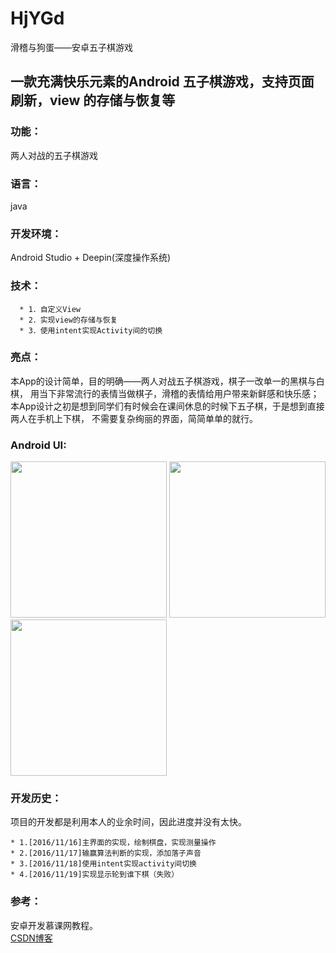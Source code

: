 # HjYGd
滑稽与狗蛋——安卓五子棋游戏

## 一款充满快乐元素的Android 五子棋游戏，支持页面刷新，view 的存储与恢复等

### 功能：

两人对战的五子棋游戏

### 语言：

java

### 开发环境：

Android Studio + Deepin(深度操作系统)

### 技术：

      * 1．自定义View
      * 2．实现view的存储与恢复
      * 3．使用intent实现Activity间的切换

### 亮点：

本App的设计简单，目的明确——两人对战五子棋游戏，棋子一改单一的黑棋与白棋，
用当下非常流行的表情当做棋子，滑稽的表情给用户带来新鲜感和快乐感；
本App设计之初是想到同学们有时候会在课间休息的时候下五子棋，于是想到直接两人在手机上下棋，
不需要复杂绚丽的界面，简简单单的就行。

### Android UI:
<img src="http://images2015.cnblogs.com/blog/1026866/201611/1026866-20161120000954763-233180565.png" width="250" />
<img src="http://images2015.cnblogs.com/blog/1026866/201611/1026866-20161120001006170-206478981.png" width="250" />
<img src="http://images2015.cnblogs.com/blog/1026866/201611/1026866-20161120001018404-1422224272.png" width="250" />

### 开发历史：

项目的开发都是利用本人的业余时间，因此进度并没有太快。

    * 1.[2016/11/16]主界面的实现，绘制棋盘，实现测量操作
    * 2.[2016/11/17]输赢算法判断的实现，添加落子声音
    * 3.[2016/11/18]使用intent实现activity间切换
    * 4.[2016/11/19]实现显示轮到谁下棋（失败）

### 参考：
  安卓开发慕课网教程。  
  [CSDN博客](http://blog.csdn.net/baidu_33714003/article/details/50944940) 
